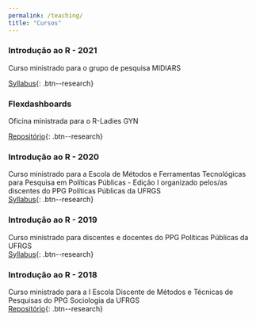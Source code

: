 ```yaml
---
permalink: /teaching/
title: "Cursos"
---
```


### <i class="fa fa-file-code"></i> Introdução ao R - 2021
Curso ministrado para o grupo de pesquisa MIDIARS <br>

[Syllabus](/intro2021){: .btn--research}

### <i class="fa fa-columns"></i> Flexdashboards
Oficina ministrada para o R-Ladies GYN <br>

[Repositório](/){: .btn--research}

### <i class="fa fa-chart-bar"></i> Introdução ao R - 2020
Curso ministrado para a Escola de Métodos e Ferramentas Tecnológicas para Pesquisa em Políticas Públicas - Edição I organizado pelos/as discentes do PPG Políticas Públicas da UFRGS <br>
[Syllabus](/intro2020){: .btn--research}

### <i class="fa fa-chart-pie"></i> Introdução ao R - 2019
Curso ministrado para discentes e docentes do PPG Políticas Públicas da UFRGS <br>
[Syllabus](/introR2019){: .btn--research}

### <i class="fa fa-chart-bar"></i> Introdução ao R - 2018
Curso ministrado para a I Escola Discente de Métodos e Técnicas de Pesquisas do PPG Sociologia da UFRGS <br>
[Repositório](https://github.com/ipassos/introR2018){: .btn--research}
